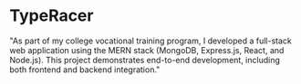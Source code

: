 # TypeRacer
"As part of my college vocational training program, I developed a full-stack web application using the MERN stack (MongoDB, Express.js, React, and Node.js). This project demonstrates end-to-end development, including both frontend and backend integration."
